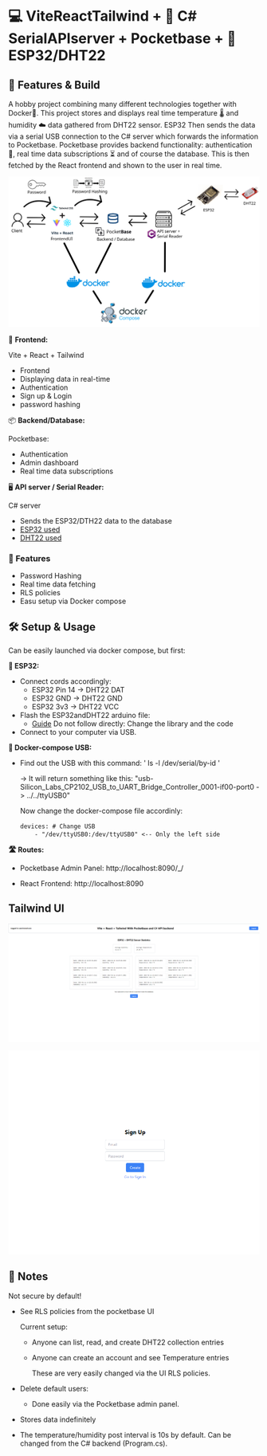 # 💻 ViteReactTailwind + 🔧 C# SerialAPIserver + Pocketbase + 🔌 ESP32/DHT22

## 🚀 Features & Build

A hobby project combining many different technologies together with Docker🐋. This project stores and displays real time temperature 🌡️ and humidity ☁️ data gathered from DHT22 sensor. ESP32 Then sends the data via a serial USB connection to the C# server which forwards the information to Pocketbase. Pocketbase provides backend functionality: authentication 🔐, real time data subscriptions ⏳ and of course the database. This is then fetched by the React frontend and shown to the user in real time.

![Graph](/image78.png)

🎨 **Frontend:**

Vite + React + Tailwind
 - Frontend
 - Displaying data in real-time
 - Authentication
  - Sign up & Login 
 - password hashing

📦 **Backend/Database:**

Pocketbase:
 - Authentication
 - Admin dashboard
 - Real time data subscriptions

🖥️ **API server / Serial Reader:**

C# server
 - Sends the ESP32/DTH22 data to the database
 - [ESP32 used](https://docs.espressif.com/projects/esp-idf/en/latest/esp32s2/hw-reference/esp32s2/user-guide-devkitm-1-v1.html)
 - [DHT22 used](https://www.switchelectronics.co.uk/products/dht22-digital-temperature-and-humidity-sensor-module)
### 🌟 Features ###

- Password Hashing
- Real time data fetching
- RLS policies
- Easu setup via Docker compose

## 🛠️ Setup & Usage

Can be easily launched via docker compose, but first:

**🔌 ESP32:**

- Connect cords accordingly:
  - ESP32 Pin 14 -> DHT22 DAT
  - ESP32 GND -> DHT22 GND
  - ESP32 3v3 -> DHT22 VCC
- Flash the ESP32andDHT22 arduino file:
  - [Guide](https://www.instructables.com/How-to-use-DHT-22-sensor-Arduino-Tutorial/) Do not follow directly: Change the library and the code
- Connect to your computer via USB.

**🐋 Docker-compose USB:**

- Find out the USB with this command: ' ls -l /dev/serial/by-id ' 

    -> It will return something like this: "usb-Silicon_Labs_CP2102_USB_to_UART_Bridge_Controller_0001-if00-port0 -> ../../ttyUSB0"

    Now change the docker-compose file accordinly:

    ```
    devices: # Change USB
        - "/dev/ttyUSB0:/dev/ttyUSB0" <-- Only the left side
    ``` 


**🛣️ Routes:**

- Pocketbase Admin Panel: http://localhost:8090/_/

- React Frontend: http://localhost:8090

## Tailwind UI ##

![Alt text](image-2.png)

![Alt text](image-1.png)


## 📝 Notes

Not secure by default!

- See RLS policies from the pocketbase UI

  Current setup:

  - Anyone can list, read, and create DHT22 collection entries

  - Anyone can create an account and see Temperature entries

    These are very easily changed via the UI RLS policies.

- Delete default users:

  - Done easily via the Pocketbase admin panel.

- Stores data indefinitely

- The temperature/humidity post interval is 10s by default. Can be changed from the C# backend (Program.cs).
